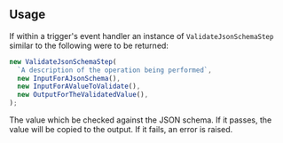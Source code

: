 ## Usage

If within a trigger's event handler an instance of `ValidateJsonSchemaStep`
similar to the following were to be returned:

```typescript
new ValidateJsonSchemaStep(
  `A description of the operation being performed`,
  new InputForAJsonSchema(),
  new InputForAValueToValidate(),
  new OutputForTheValidatedValue(),
);
```

The value which be checked against the JSON schema.  If it passes, the value
will be copied to the output.  If it fails, an error is raised.
